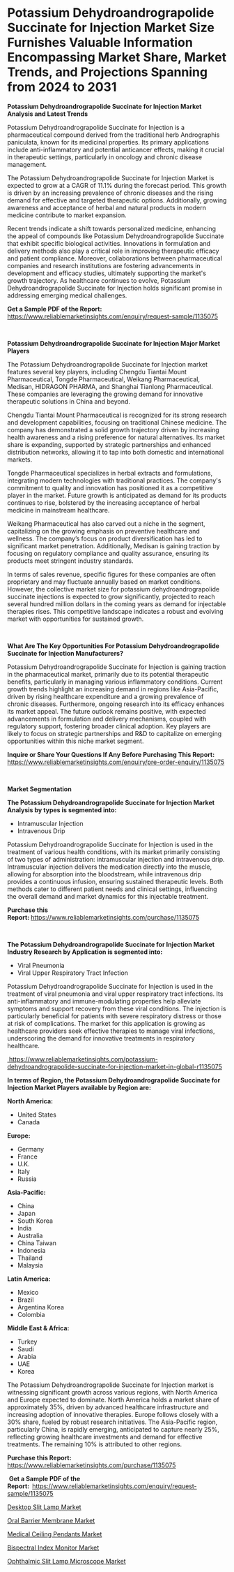 <p><h1>Potassium Dehydroandrograpolide Succinate for Injection Market Size Furnishes Valuable Information Encompassing Market Share, Market Trends, and Projections Spanning from 2024 to 2031</h1></p><p><strong>Potassium Dehydroandrograpolide Succinate for Injection Market Analysis and Latest Trends</strong></p>
<p><p>Potassium Dehydroandrograpolide Succinate for Injection is a pharmaceutical compound derived from the traditional herb Andrographis paniculata, known for its medicinal properties. Its primary applications include anti-inflammatory and potential anticancer effects, making it crucial in therapeutic settings, particularly in oncology and chronic disease management. </p><p>The Potassium Dehydroandrograpolide Succinate for Injection Market is expected to grow at a CAGR of 11.1% during the forecast period. This growth is driven by an increasing prevalence of chronic diseases and the rising demand for effective and targeted therapeutic options. Additionally, growing awareness and acceptance of herbal and natural products in modern medicine contribute to market expansion. </p><p>Recent trends indicate a shift towards personalized medicine, enhancing the appeal of compounds like Potassium Dehydroandrograpolide Succinate that exhibit specific biological activities. Innovations in formulation and delivery methods also play a critical role in improving therapeutic efficacy and patient compliance. Moreover, collaborations between pharmaceutical companies and research institutions are fostering advancements in development and efficacy studies, ultimately supporting the market's growth trajectory. As healthcare continues to evolve, Potassium Dehydroandrograpolide Succinate for Injection holds significant promise in addressing emerging medical challenges.</p></p>
<p><strong>Get a Sample PDF of the Report:&nbsp;</strong> <a href="https://www.reliablemarketinsights.com/enquiry/request-sample/1135075?utm_campaign=1393&utm_medium=2&utm_source=Github&utm_content=ia&utm_term=13102024&utm_id=potassium-dehydroandrograpolide-succinate-for-injection">https://www.reliablemarketinsights.com/enquiry/request-sample/1135075</a></p>
<p>&nbsp;</p>
<p><strong>Potassium Dehydroandrograpolide Succinate for Injection Major Market Players</strong></p>
<p><p>The Potassium Dehydroandrograpolide Succinate for Injection market features several key players, including Chengdu Tiantai Mount Pharmaceutical, Tongde Pharmaceutical, Weikang Pharmaceutical, Medisan, HIDRAGON PHARMA, and Shanghai Tianlong Pharmaceutical. These companies are leveraging the growing demand for innovative therapeutic solutions in China and beyond.</p><p>Chengdu Tiantai Mount Pharmaceutical is recognized for its strong research and development capabilities, focusing on traditional Chinese medicine. The company has demonstrated a solid growth trajectory driven by increasing health awareness and a rising preference for natural alternatives. Its market share is expanding, supported by strategic partnerships and enhanced distribution networks, allowing it to tap into both domestic and international markets.</p><p>Tongde Pharmaceutical specializes in herbal extracts and formulations, integrating modern technologies with traditional practices. The company's commitment to quality and innovation has positioned it as a competitive player in the market. Future growth is anticipated as demand for its products continues to rise, bolstered by the increasing acceptance of herbal medicine in mainstream healthcare.</p><p>Weikang Pharmaceutical has also carved out a niche in the segment, capitalizing on the growing emphasis on preventive healthcare and wellness. The company’s focus on product diversification has led to significant market penetration. Additionally, Medisan is gaining traction by focusing on regulatory compliance and quality assurance, ensuring its products meet stringent industry standards.</p><p>In terms of sales revenue, specific figures for these companies are often proprietary and may fluctuate annually based on market conditions. However, the collective market size for potassium dehydroandrograpolide succinate injections is expected to grow significantly, projected to reach several hundred million dollars in the coming years as demand for injectable therapies rises. This competitive landscape indicates a robust and evolving market with opportunities for sustained growth.</p></p>
<p>&nbsp;</p>
<p><strong>What Are The Key Opportunities For Potassium Dehydroandrograpolide Succinate for Injection Manufacturers?</strong></p>
<p><p>Potassium Dehydroandrograpolide Succinate for Injection is gaining traction in the pharmaceutical market, primarily due to its potential therapeutic benefits, particularly in managing various inflammatory conditions. Current growth trends highlight an increasing demand in regions like Asia-Pacific, driven by rising healthcare expenditure and a growing prevalence of chronic diseases. Furthermore, ongoing research into its efficacy enhances its market appeal. The future outlook remains positive, with expected advancements in formulation and delivery mechanisms, coupled with regulatory support, fostering broader clinical adoption. Key players are likely to focus on strategic partnerships and R&D to capitalize on emerging opportunities within this niche market segment.</p></p>
<p><strong>Inquire or Share Your Questions If Any Before Purchasing This Report:</strong> <a href="https://www.reliablemarketinsights.com/enquiry/pre-order-enquiry/1135075?utm_campaign=1393&utm_medium=2&utm_source=Github&utm_content=ia&utm_term=13102024&utm_id=potassium-dehydroandrograpolide-succinate-for-injection">https://www.reliablemarketinsights.com/enquiry/pre-order-enquiry/1135075</a></p>
<p>&nbsp;</p>
<p><strong>Market Segmentation</strong></p>
<p><strong>The Potassium Dehydroandrograpolide Succinate for Injection Market Analysis by types is segmented into:</strong></p>
<p><ul><li>Intramuscular Injection</li><li>Intravenous Drip</li></ul></p>
<p><p>Potassium Dehydroandrograpolide Succinate for Injection is used in the treatment of various health conditions, with its market primarily consisting of two types of administration: intramuscular injection and intravenous drip. Intramuscular injection delivers the medication directly into the muscle, allowing for absorption into the bloodstream, while intravenous drip provides a continuous infusion, ensuring sustained therapeutic levels. Both methods cater to different patient needs and clinical settings, influencing the overall demand and market dynamics for this injectable treatment.</p></p>
<p><strong>Purchase this Report:&nbsp;</strong><a href="https://www.reliablemarketinsights.com/purchase/1135075?utm_campaign=1393&utm_medium=2&utm_source=Github&utm_content=ia&utm_term=13102024&utm_id=potassium-dehydroandrograpolide-succinate-for-injection">https://www.reliablemarketinsights.com/purchase/1135075</a></p>
<p>&nbsp;</p>
<p><strong>The Potassium Dehydroandrograpolide Succinate for Injection Market Industry Research by Application is segmented into:</strong></p>
<p><ul><li>Viral Pneumonia</li><li>Viral Upper Respiratory Tract Infection</li></ul></p>
<p><p>Potassium Dehydroandrograpolide Succinate for Injection is used in the treatment of viral pneumonia and viral upper respiratory tract infections. Its anti-inflammatory and immune-modulating properties help alleviate symptoms and support recovery from these viral conditions. The injection is particularly beneficial for patients with severe respiratory distress or those at risk of complications. The market for this application is growing as healthcare providers seek effective therapies to manage viral infections, underscoring the demand for innovative treatments in respiratory healthcare.</p></p>
<p><a href="https://www.reliablemarketinsights.com/potassium-dehydroandrograpolide-succinate-for-injection-market-in-global-r1135075?utm_campaign=1393&utm_medium=2&utm_source=Github&utm_content=ia&utm_term=13102024&utm_id=potassium-dehydroandrograpolide-succinate-for-injection">&nbsp;https://www.reliablemarketinsights.com/potassium-dehydroandrograpolide-succinate-for-injection-market-in-global-r1135075</a></p>
<p><strong>In terms of Region, the Potassium Dehydroandrograpolide Succinate for Injection Market Players available by Region are:</strong></p>
<p>
    <p> <strong> North America: </strong>
        <ul>
            <li>United States</li>
            <li>Canada</li>
        </ul>
        </p> 
    <p> <strong> Europe: </strong>
        <ul>
            <li>Germany</li>
            <li>France</li>
            <li>U.K.</li>
            <li>Italy</li>
            <li>Russia</li>
        </ul>
        </p> 
    <p> <strong> Asia-Pacific: </strong>
        <ul>
            <li>China</li>
            <li>Japan</li>
            <li>South Korea</li>
            <li>India</li>
            <li>Australia</li>
            <li>China Taiwan</li>
            <li>Indonesia</li>
            <li>Thailand</li>
            <li>Malaysia</li>
        </ul>
        </p> 
    <p> <strong> Latin America: </strong>
        <ul>
            <li>Mexico</li>
            <li>Brazil</li>
            <li>Argentina Korea</li>
            <li>Colombia</li>
        </ul>
        </p> 
    <p> <strong> Middle East & Africa: </strong>
        <ul>
            <li>Turkey</li>
            <li>Saudi</li>
            <li>Arabia</li>
            <li>UAE</li>
            <li>Korea</li>
        </ul>
    </p>
    </p>
<p><p>The Potassium Dehydroandrograpolide Succinate for Injection market is witnessing significant growth across various regions, with North America and Europe expected to dominate. North America holds a market share of approximately 35%, driven by advanced healthcare infrastructure and increasing adoption of innovative therapies. Europe follows closely with a 30% share, fueled by robust research initiatives. The Asia-Pacific region, particularly China, is rapidly emerging, anticipated to capture nearly 25%, reflecting growing healthcare investments and demand for effective treatments. The remaining 10% is attributed to other regions.</p></p>
<p><strong>Purchase this Report: </strong><a href="https://www.reliablemarketinsights.com/purchase/1135075?utm_campaign=1393&utm_medium=2&utm_source=Github&utm_content=ia&utm_term=13102024&utm_id=potassium-dehydroandrograpolide-succinate-for-injection">https://www.reliablemarketinsights.com/purchase/1135075</a></p>
<p>&nbsp;<strong>Get a Sample PDF of the Report:&nbsp;&nbsp;</strong><a href="https://www.reliablemarketinsights.com/enquiry/request-sample/1135075?utm_campaign=1393&utm_medium=2&utm_source=Github&utm_content=ia&utm_term=13102024&utm_id=potassium-dehydroandrograpolide-succinate-for-injection">https://www.reliablemarketinsights.com/enquiry/request-sample/1135075</a></p>
<p><strong></strong></p>
<p><p><a href="https://www.linkedin.com/pulse/global-desktop-slit-lamp-market-trends-forecasts-strategic-analysis-rxche?utm_campaign=1393&utm_medium=2&utm_source=Github&utm_content=ia&utm_term=13102024&utm_id=potassium-dehydroandrograpolide-succinate-for-injection">Desktop Slit Lamp Market</a></p><p><a href="https://www.linkedin.com/pulse/oral-barrier-membrane-market-global-trends-forecast-2024-2031-rl67e?utm_campaign=1393&utm_medium=2&utm_source=Github&utm_content=ia&utm_term=13102024&utm_id=potassium-dehydroandrograpolide-succinate-for-injection">Oral Barrier Membrane Market</a></p><p><a href="https://www.linkedin.com/pulse/global-medical-ceiling-pendants-market-focus-product-type-er1he?utm_campaign=1393&utm_medium=2&utm_source=Github&utm_content=ia&utm_term=13102024&utm_id=potassium-dehydroandrograpolide-succinate-for-injection">Medical Ceiling Pendants Market</a></p><p><a href="https://www.linkedin.com/pulse/bispectral-index-monitor-market-size-growth-industry-analysis-wp3he?utm_campaign=1393&utm_medium=2&utm_source=Github&utm_content=ia&utm_term=13102024&utm_id=potassium-dehydroandrograpolide-succinate-for-injection">Bispectral Index Monitor Market</a></p><p><a href="https://www.linkedin.com/pulse/ophthalmic-slit-lamp-microscope-market-trends-detailed-ulrde?utm_campaign=1393&utm_medium=2&utm_source=Github&utm_content=ia&utm_term=13102024&utm_id=potassium-dehydroandrograpolide-succinate-for-injection">Ophthalmic Slit Lamp Microscope Market</a></p></p>